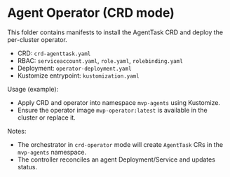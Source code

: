 # Agent Operator (CRD mode)

This folder contains manifests to install the AgentTask CRD and deploy the per-cluster operator.

- CRD: `crd-agenttask.yaml`
- RBAC: `serviceaccount.yaml`, `role.yaml`, `rolebinding.yaml`
- Deployment: `operator-deployment.yaml`
- Kustomize entrypoint: `kustomization.yaml`

Usage (example):

- Apply CRD and operator into namespace `mvp-agents` using Kustomize.
- Ensure the operator image `mvp-operator:latest` is available in the cluster or replace it.

Notes:
- The orchestrator in `crd-operator` mode will create `AgentTask` CRs in the `mvp-agents` namespace.
- The controller reconciles an agent Deployment/Service and updates status.